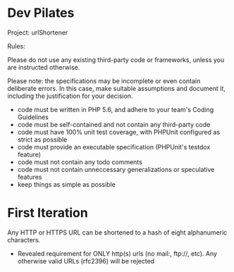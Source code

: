 # Dev Pilates 

Project: urlShortener

Rules:

Please do not use any existing third-party code or frameworks, unless
you are instructed otherwise.

Please note: the specifications may be incomplete or even contain
deliberate errors. In this case, make suitable assumptions and document
it, including the justification for your decision.

- code must be written in PHP 5.6, and adhere to your team's Coding Guidelines
- code must be self-contained and not contain any third-party code
- code must have 100% unit test coverage, with PHPUnit configured as strict as possible
- code must provide an executable specification (PHPUnit's testdox feature)
- code must not contain any todo comments
- code must not contain unneccessary generalizations or speculative features
- keep things as simple as possible


 First Iteration
 ===============
 
 Any HTTP or HTTPS URL can be shortened to a hash of eight alphanumeric
 characters.
  - Revealed requirement for ONLY http(s) urls (no mail:, ftp://, etc).  Any otherwise valid URLs (rfc2396) will be rejected
  